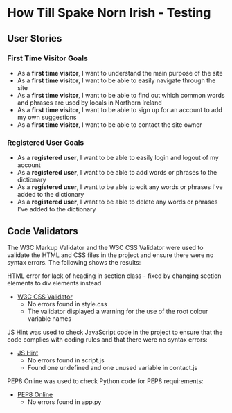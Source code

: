 # How Till Spake Norn Irish - Testing

## User Stories

### First Time Visitor Goals

- As a **first time visitor**, I want to understand the main purpose of the site
- As a **first time visitor**, I want to be able to easily navigate through the site
- As a **first time visitor**, I want to be able to find out which common words and phrases are used by locals in Northern Ireland
- As a **first time visitor**, I want to be able to sign up for an account to add my own suggestions
- As a **first time visitor**, I want to be able to contact the site owner

### Registered User Goals

- As a **registered user**, I want to be able to easily login and logout of my account
- As a **registered user**, I want to be able to add words or phrases to the dictionary
- As a **registered user**, I want to be able to edit any words or phrases I've added to the dictionary
- As a **registered user**, I want to be able to delete any words or phrases I've added to the dictionary

## Code Validators

The W3C Markup Validator and the W3C CSS Validator were used to validate the HTML and CSS files in the project and ensure there were no syntax errors. The following shows the results:

HTML error for lack of heading in section class - fixed by changing section elements to div elements instead

- [W3C CSS Validator](https://jigsaw.w3.org/css-validator/)
  - No errors found in style.css
  - The validator displayed a warning for the use of the root colour variable names

JS Hint was used to check JavaScript code in the project to ensure that the code complies with coding rules and that there were no syntax errors:

- [JS Hint](https://jshint.com/)
  - No errors found in script.js
  - Found one undefined and one unused variable in contact.js

PEP8 Online was used to check Python code for PEP8 requirements:

- [PEP8 Online](http://pep8online.com/)
  - No errors found in app.py
  
